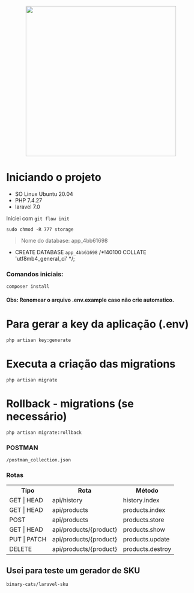 <p align="center"><img src="https://res.cloudinary.com/dtfbvvkyp/image/upload/v1566331377/laravel-logolockup-cmyk-red.svg" width="400"></p>

# Iniciando o projeto

- SO Linux Ubuntu 20.04
- PHP 7.4.27 
- laravel 7.0

Iniciei com `git flow init`

`sudo chmod -R 777 storage`

> Nome do database: app_4bb61698
- CREATE DATABASE `app_4bb61698` /*!40100 COLLATE 'utf8mb4_general_ci' */;

### Comandos iniciais:
```
composer install
```

#### Obs: Renomear o arquivo .env.example caso não crie automatico.

# Para gerar a key da aplicação (.env)
`php artisan key:generate`

# Executa a criação das migrations
`php artisan migrate`

# Rollback - migrations (se necessário)
`php artisan migrate:rollback`

### POSTMAN
```
/postman_collection.json
```

### Rotas
<table>
  <tr>
    <th>Tipo</th>
    <th>Rota</th>
    <th>Método</th>
  </tr>
  <tr>
    <td>GET | HEAD</td>
    <td>api/history</td>
    <td>history.index</td>
  </tr>
  <tr>
    <td>GET | HEAD</td>
    <td>api/products</td>
    <td>products.index</td>
  </tr>
  <tr>
    <td>POST</td>
    <td>api/products</td>
    <td>products.store</td>
  </tr>
  <tr>
    <td>GET | HEAD</td>
    <td>api/products/{product}</td>
    <td>products.show</td>
  </tr>
  <tr>
    <td>PUT | PATCH</td>
    <td>api/products/{product}</td>
    <td>products.update</td>
  </tr>
  <tr>
    <td>DELETE</td>
    <td>api/products/{product}</td>
    <td>products.destroy</td>
  </tr>
</table>

## Usei para teste um gerador de SKU

`binary-cats/laravel-sku`